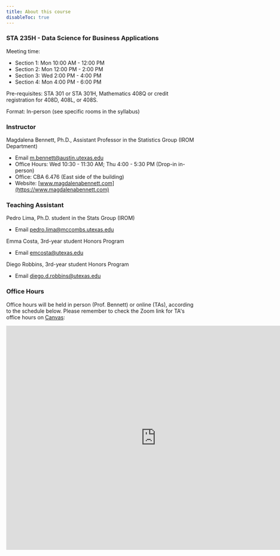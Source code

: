 ```yaml
---
title: About this course
disableToc: true
---
```


### STA 235H - Data Science for Business Applications

Meeting time: 

- Section 1: Mon 10:00 AM - 12:00 PM
- Section 2: Mon 12:00 PM - 2:00 PM
- Section 3: Wed 2:00 PM - 4:00 PM
- Section 4: Mon 4:00 PM - 6:00 PM

Pre-requisites: STA 301 or STA 301H, Mathematics 408Q or credit registration for 408D, 408L, or 408S.

Format: In-person (see specific rooms in the syllabus)

### Instructor

Magdalena Bennett, Ph.D., Assistant Professor in the Statistics Group (IROM Department)

- <i class="fas fa-envelope"></i> Email [m.bennett@austin.utexas.edu](mailto:m.bennett@austin.utexas.edu)
- <i class='fas fa-clock'></i> Office Hours: Wed 10:30 - 11:30 AM; Thu 4:00 - 5:30 PM (Drop-in in-person)
- <i class="fas fa-building"></i> Office: CBA 6.476 (East side of the building)
- <i class="fas fa-address-card"></i> Website: [www.magdalenabennett.com](https://www.magdalenabennett.com)

### Teaching Assistant

Pedro Lima, Ph.D. student in the Stats Group (IROM)

- <i class="fas fa-envelope"></i> Email [pedro.lima@mccombs.utexas.edu](mailto:pedro.lima@mccombs.utexas.edu)

Emma Costa, 3rd-year student Honors Program

- <i class="fas fa-envelope"></i> Email [emcosta@utexas.edu](mailto:emcosta@utexas.edu)

Diego Robbins, 3rd-year student Honors Program

- <i class="fas fa-envelope"></i> Email [diego.d.robbins@utexas.edu](mailto:diego.d.robbins@utexas.edu)

### Office Hours

Office hours will be held in person (Prof. Bennett) or online (TAs), according to the schedule below. Please remember to check the Zoom link for TA's office hours on [Canvas](https://utexas.instructure.com/courses/1347230/pages/office-hours):

<iframe src="https://calendar.google.com/calendar/embed?height=600&wkst=2&bgcolor=%23ffffff&ctz=America%2FChicago&src=cjM2NWZmanF0NWZzYjEwZ2tkMmo4a2toN2tAZ3JvdXAuY2FsZW5kYXIuZ29vZ2xlLmNvbQ&color=%23F09300" style="border-width:0" width="800" height="600" frameborder="0" scrolling="no"></iframe>